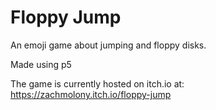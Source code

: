 # Floppy Jump

An emoji game about jumping and floppy disks.

Made using p5




The game is currently hosted on itch.io at: https://zachmolony.itch.io/floppy-jump